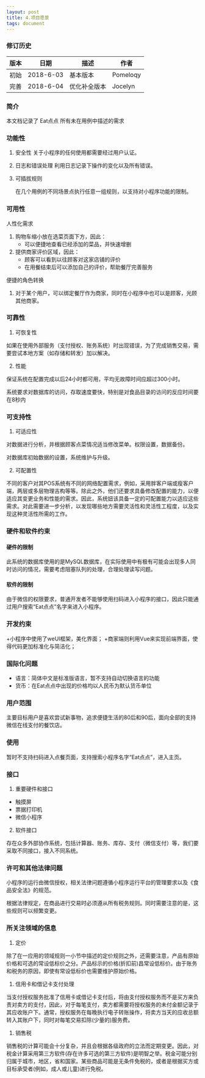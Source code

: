 ```yaml
---
layout: post
title: 4.项目愿景
tags: document
---
```




### 修订历史

| 版本   | 日期        | 描述     | 作者       |
| ---- | --------- | ------ | -------- |
| 初始   | 2018-6-03 | 基本版本   | Pomeloqy |
| 完善   | 2018-6-04 | 优化补全版本 | Jocelyn  |



### 简介

本文档记录了 Eat点点 所有未在用例中描述的需求



### 功能性

1. 安全性
   关于小程序的任何使用都需要经过用户认证。

2. 日志和错误处理
   利用日志记录下操作的变化以及所有错误。

3. 可插拔规则

   在几个用例的不同场景点执行任意一组规则，以支持对小程序功能的限制。



### 可用性

人性化需求

1. 购物车缩小放在选菜页面下方，因此：
   - 可以便捷地查看已经添加的菜品，并快速增删
2. 提供商家评价区域，因此：
   - 顾客可以看到以往顾客对这家店铺的评价
   - 在用餐结束后可以添加自己的评价，帮助餐厅完善服务

便捷的角色转换

1. 对于某个用户，可以绑定餐厅作为商家，同时在小程序中也可以是顾客，光顾其他商家。




### 可靠性

1. 可恢复性

如果在使用外部服务（支付授权、账务系统）时出现错误，为了完成销售交易，需要尝试本地方案（如存储和转发）加以解决。

2. 性能

保证系统在配置完成以后24小时都可用，平均无故障时间应超过300小时。

系统要求对数据库的访问，存取速度要快，特别是对食品目录的访问的反应时间要在8秒内



### 可支持性

1. 可适应性

对数据进行分析，并根据顾客点菜情况适当修改菜单。权限设置，数据备份。 

对数据库初始数据的设置，系统维护与升级。

2. 可配置性

不同的客户对其POS系统有不同的网络配置需求，例如，采用胖客户端或瘦客户端，两层或多层物理吉构等等。除此之外，他们还要求具备修改配置的能力，以便适应其变更业务和性能的需求。因此，系统妞该具备一定的可配置能力以适应这些需求。对此需要进一步分析，以发现哪些地方需要灵活性和灵活性工程度，以及实现这种灵活性所需的工作。






### 硬件和软件约束

#### 硬件的限制

此系统的数据库使用的是MySQL数据库，在实际使用中有极有可能会出现多人同时访问的情况，需要考虑阻塞队列的处理，合理处理读写问题。 



#### 软件的限制

由于微信的权限要求，普通开发者不能够使用扫码进入小程序的接口，因此只能通过用户搜索“Eat点点”名字来进入小程序。



### 开发约束

+小程序中使用了weUI框架，美化界面；
+商家端则利用Vue来实现前端界面，使得代码更加标准化与简洁化；


### 国际化问题

- 语言：简体中文是标准版语言，暂不支持自动切换语言的功能
- 货币：在Eat点点中出现的价格均以人民币为默认货币单位



### 用户范围

主要目标用户是喜欢尝试新事物，追求便捷生活的80后和90后，面向全部的支持微信在线支付的餐饮店。



### 使用

暂时不支持扫码进入点餐页面，支持搜索小程序名字“Eat点点”，进入主页。

### 接口

1. 重要硬件和接口

- 触摸屏
- 票据打印机
- 微信小程序

2. 软件接口

存在众多外部协作系统，包括计算器、账务、库存、支付（微信支付）等，我们要采取不同接口，接入不同系统。

### 许可和其他法律问题

小程序的运行由微信授权，相关法律问题遵循小程序运行平台的管理要求以及《食品安全法》的规范。

根据法律规定，在商品进行交易时必须遵从所有税务规则。同时需要注意的是，这些规则可以频繁变更。









### 所关注领域的信息

1. 定价

除了在一应用的领域规则一小节中描述的定价规则之外，还需要注意，产品有原始价格和可选的常设低标价之分。产品标示的价格(折扣前)昌常设低标价。由于账务和税务的原因，即使有常设低标价也需要维护原始价格。

1. 信用卡和借记卡支付处理

当支付授权服务批准了信用卡或借记卡支付后，将由支付授权服务而不是买方来负责对卖方的支付，因此，对于每笔支付，卖方都需要将授权服务的未付金额记录于其应收账户下。通常，授权服务在每晚执行电子转账操作，将卖方当天的应收总额转入其账户下，同时对每笔交易扣除(少量的)服务费。

1. 销售税

销售税的计算可能会十分复杂，并且会根据各级政府的立法而定期变更。因此，对税金计算采用第三方软件(存在许多可选的第三方软件)是明智之举。税金可能分别归属于城市，地区，省和国家。某些商品可能是无条件免税的，或者是根据买方或目标承受者(例如，成人或儿童)进行免税。

